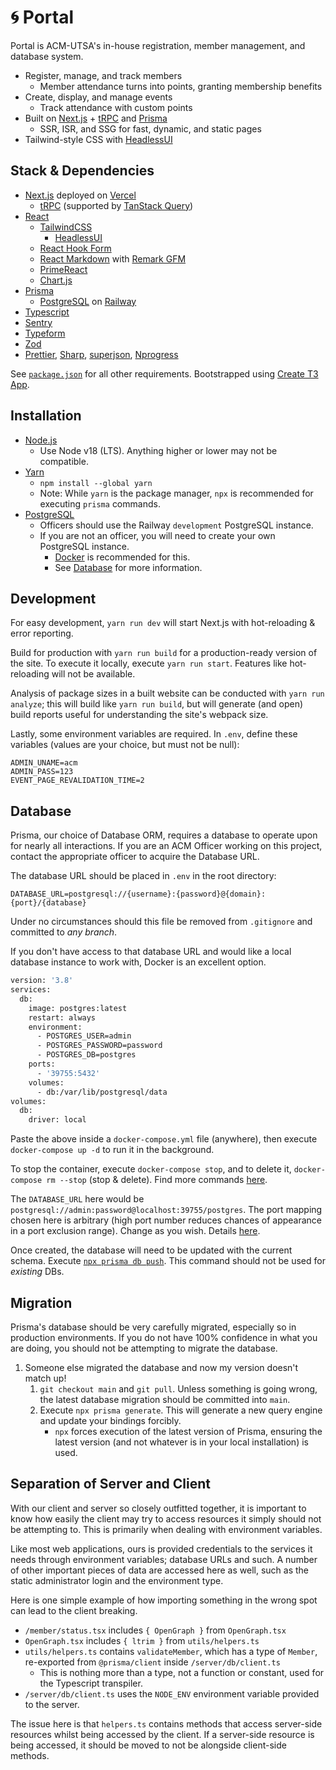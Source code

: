 # 🌀 Portal

Portal is ACM-UTSA's in-house registration, member management, and database system.

- Register, manage, and track members
  - Member attendance turns into points, granting membership benefits
- Create, display, and manage events
  - Track attendance with custom points
- Built on [Next.js][next-js] + [tRPC][trpc] and [Prisma][prisma]
  - SSR, ISR, and SSG for fast, dynamic, and static pages
- Tailwind-style CSS with [HeadlessUI][headless-ui]

## Stack & Dependencies

- [Next.js][next-js] deployed on [Vercel][vercel]
  - [tRPC][trpc] (supported by [TanStack Query][tanstack-query])
- [React][react]
  - [TailwindCSS][tailwind-css]
    - [HeadlessUI][headless-ui]
  - [React Hook Form][react-hook-form]
  - [React Markdown][react-markdown] with [Remark GFM][remark-gfm]
  - [PrimeReact][prime-react]
  - [Chart.js][chartjs]
- [Prisma][prisma]
  - [PostgreSQL][postgresql] on [Railway][railway]
- [Typescript][typescript]
- [Sentry][sentry]
- [Typeform][typeform]
- [Zod][zod]
- [Prettier][prettier], [Sharp][sharp], [superjson][superjson], [Nprogress][nprogress]

See [`package.json`](./package.json) for all other requirements. Bootstrapped using [Create T3 App](https://create.t3.gg).

## Installation

- [Node.js][node-js]
  - Use Node v18 (LTS). Anything higher or lower may not be compatible.
- [Yarn](https://yarnpkg.com/)
  - `npm install --global yarn`
  - Note: While `yarn` is the package manager, `npx` is recommended for executing `prisma` commands.
- [PostgreSQL][postgresql]
  - Officers should use the Railway `development` PostgreSQL instance.
  - If you are not an officer, you will need to create your own PostgreSQL instance.
    - [Docker](https://www.docker.com/) is recommended for this.
    - See [Database](#Database) for more information.

## Development

For easy development, `yarn run dev` will start Next.js with hot-reloading & error reporting.

Build for production with `yarn run build` for a production-ready version of the site.
To execute it locally, execute `yarn run start`. Features like hot-reloading will not be available.

Analysis of package sizes in a built website can be conducted with `yarn run analyze`; this will build like `yarn run build`,
but will generate (and open) build reports useful for understanding the site's webpack size.

Lastly, some environment variables are required. In `.env`, define these variables (values are your choice, but must not be null):

```dotenv
ADMIN_UNAME=acm
ADMIN_PASS=123
EVENT_PAGE_REVALIDATION_TIME=2
```

## Database

Prisma, our choice of Database ORM, requires a database to operate upon for nearly all interactions. If you are an ACM Officer
working on this project, contact the appropriate officer to acquire the Database URL.

The database URL should be placed in `.env` in the root directory:

```env
DATABASE_URL=postgresql://{username}:{password}@{domain}:{port}/{database}
```

Under no circumstances should this file be removed from `.gitignore` and committed to _any branch_.

If you don't have access to that database URL and would like a local database instance to work with,
Docker is an excellent option.

```dockerfile
version: '3.8'
services:
  db:
    image: postgres:latest
    restart: always
    environment:
      - POSTGRES_USER=admin
      - POSTGRES_PASSWORD=password
      - POSTGRES_DB=postgres
    ports:
      - '39755:5432'
    volumes:
      - db:/var/lib/postgresql/data
volumes:
  db:
    driver: local
```

Paste the above inside a `docker-compose.yml` file (anywhere), then execute `docker-compose up -d` to run it in the background.

To stop the container, execute `docker-compose stop`, and to delete it, `docker-compose rm --stop` (stop & delete).
Find more commands [here][docker-compose-ref].

The `DATABASE_URL` here would be `postgresql://admin:password@localhost:39755/postgres`.
The port mapping chosen here is arbitrary (high port number reduces chances of appearance in a port exclusion range).
Change as you wish. Details [here][docker-compose-networking].

Once created, the database will need to be updated with the current schema. Execute [`npx prisma db push`][prisma-db-push].
This command should not be used for _existing_ DBs.

## Migration

Prisma's database should be very carefully migrated, especially so in production environments.
If you do not have 100% confidence in what you are doing, you should not be attempting to migrate the database.

1. Someone else migrated the database and now my version doesn't match up!
   1. `git checkout main` and `git pull`. Unless something is going wrong, the latest database migration should be
      committed into `main`.
   2. Execute `npx prisma generate`. This will generate a new query engine and update your bindings forcibly.
      - `npx` forces execution of the latest version of Prisma, ensuring the latest version (and not whatever is in
        your local installation) is used.

## Separation of Server and Client

With our client and server so closely outfitted together, it is important to know how easily
the client may try to access resources it simply should not be attempting to. This is primarily
when dealing with environment variables.

Like most web applications, ours is provided credentials to the services it needs through
environment variables; database URLs and such. A number of other important pieces of data are
accessed here as well, such as the static administrator login and the environment type.

Here is one simple example of how importing something in the wrong spot can lead to the client breaking.

- `/member/status.tsx` includes `{ OpenGraph }` from `OpenGraph.tsx`
- `OpenGraph.tsx` includes `{ ltrim }` from `utils/helpers.ts`
- `utils/helpers.ts` contains `validateMember`, which has a type of `Member`, re-exported from `@prisma/client` inside `/server/db/client.ts`
  - This is nothing more than a type, not a function or constant, used for the Typescript transpiler.
- `/server/db/client.ts` uses the `NODE_ENV` environment variable provided to the server.

The issue here is that `helpers.ts` contains methods that access server-side resources whilst being
accessed by the client. If a server-side resource is being accessed, it should be moved to not
be alongside client-side methods.

[node-js]: https://nodejs.org/en/download/
[next-js]: https://nextjs.org/
[prisma]: https://www.prisma.io/
[trpc]: https://trpc.io/
[typescript]: https://www.typescriptlang.org/
[react]: https://reactjs.org/
[tailwind-css]: https://tailwindcss.com/
[chartjs]: https://www.chartjs.org/
[tanstack-query]: https://tanstack.com/query/v4
[prettier]: https://prettier.io/
[postgresql]: https://www.postgresql.org/
[railway]: https://railway.app/
[headless-ui]: https://headlessui.com/
[vercel]: https://vercel.com/
[sentry]: https://sentry.io/
[typeform]: https://www.typeform.com/
[prime-react]: https://primereact.org/
[react-hook-form]: https://react-hook-form.com/
[zod]: https://zod.dev/
[react-markdown]: https://github.com/remarkjs/react-markdown
[remark-gfm]: https://github.com/remarkjs/remark-gfm
[sharp]: https://sharp.pixelplumbing.com/
[superjson]: https://github.com/blitz-js/superjson
[nprogress]: https://ricostacruz.com/nprogress/

[docker-compose-networking]: https://docs.docker.com/compose/networking/
[docker-compose-ref]: https://docs.docker.com/compose/reference/
[prisma-db-push]: https://www.prisma.io/docs/reference/api-reference/command-reference#db-push